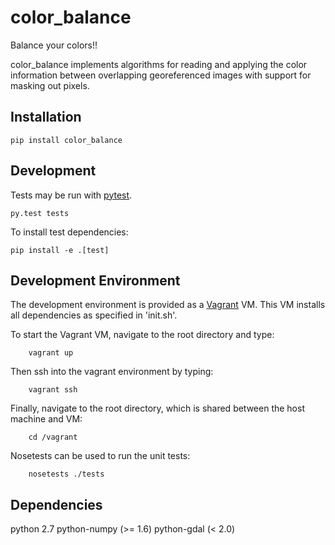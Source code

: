 # color_balance

Balance your colors!!

color_balance implements algorithms for reading and applying the color information between overlapping georeferenced images with support for masking out pixels.


## Installation

    pip install color_balance
    

## Development

Tests may be run with [pytest](http://pytest.org/latest/).

    py.test tests
    
To install test dependencies:

    pip install -e .[test]


## Development Environment

The development environment is provided as a [Vagrant](https://www.vagrantup.com/) VM. This VM installs all dependencies as specified in 'init.sh'.

To start the Vagrant VM, navigate to the root directory and type:
```
    vagrant up
```
Then ssh into the vagrant environment by typing:
```
    vagrant ssh
```
Finally, navigate to the root directory, which is shared between the host machine and VM:
```
    cd /vagrant
```

Nosetests can be used to run the unit tests:
```
    nosetests ./tests
```

## Dependencies

python 2.7
python-numpy (>= 1.6)
python-gdal (< 2.0)
